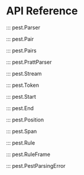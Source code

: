 # API Reference

::: pest.Parser

::: pest.Pair

::: pest.Pairs

::: pest.PrattParser

::: pest.Stream

::: pest.Token

::: pest.Start

::: pest.End

::: pest.Position

::: pest.Span

::: pest.Rule

::: pest.RuleFrame

::: pest.PestParsingError
